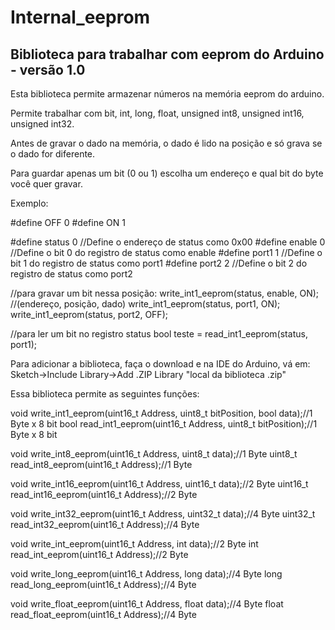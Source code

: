 # Internal_eeprom

## Biblioteca para trabalhar com eeprom do Arduino - versão 1.0

Esta biblioteca permite armazenar números na memória eeprom do arduino.

Permite trabalhar com bit, int, long, float, unsigned int8, unsigned int16, unsigned int32.

Antes de gravar o dado na memória, o dado é lido na posição e só grava se o dado for diferente.

Para guardar apenas um bit (0 ou 1) escolha um endereço e qual bit do byte você quer gravar.

Exemplo:

#define OFF 0
#define ON 1

#define status 0 //Define o endereço de status como 0x00
#define enable 0 //Define o bit 0 do registro de status como enable
#define port1 1 //Define o bit 1 do registro de status como port1
#define port2 2 //Define o bit 2 do registro de status como port2

//para gravar um bit nessa posição:
write_int1_eeprom(status, enable, ON); //(endereço, posição, dado)
write_int1_eeprom(status, port1, ON);
write_int1_eeprom(status, port2, OFF);

//para ler um bit no registro status
bool teste = read_int1_eeprom(status, port1);


Para adicionar a biblioteca, faça o download e na IDE do Arduino, vá em:
Sketch->Include Library->Add .ZIP Library "local da biblioteca .zip"

Essa biblioteca permite as seguintes funções:

void write_int1_eeprom(uint16_t Address, uint8_t bitPosition, bool data);//1 Byte x 8 bit
bool read_int1_eeprom(uint16_t Address, uint8_t bitPosition);//1 Byte x 8 bit

void write_int8_eeprom(uint16_t Address, uint8_t data);//1 Byte
uint8_t read_int8_eeprom(uint16_t Address);//1 Byte

void write_int16_eeprom(uint16_t Address, uint16_t data);//2 Byte
uint16_t read_int16_eeprom(uint16_t Address);//2 Byte

void write_int32_eeprom(uint16_t Address, uint32_t data);//4 Byte
uint32_t read_int32_eeprom(uint16_t Address);//4 Byte

void write_int_eeprom(uint16_t Address, int data);//2 Byte
int read_int_eeprom(uint16_t Address);//2 Byte

void write_long_eeprom(uint16_t Address, long data);//4 Byte
long read_long_eeprom(uint16_t Address);//4 Byte

void write_float_eeprom(uint16_t Address, float data);//4 Byte
float read_float_eeprom(uint16_t Address);//4 Byte
